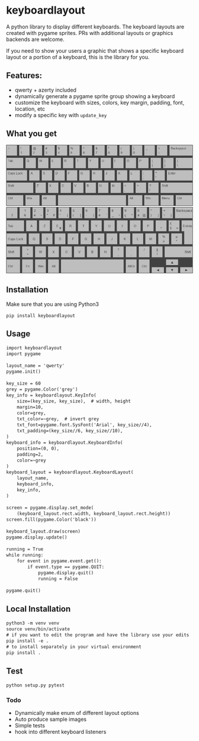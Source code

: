 # keyboardlayout
A python library to display different keyboards.
The keyboard layouts are created with pygame sprites.
PRs with additional layouts or graphics backends are welcome.

If you need to show your users a graphic that shows a specific keyboard layout or a portion of a keyboard, this is the library for you.

## Features:
- qwerty + azerty included
- dynamically generate a pygame sprite group showing a keyboard
- customize the keyboard with sizes, colors, key margin, padding, font, location, etc
- modify a specific key with `update_key`

## What you get
![qwerty](/sample_images/qwerty.jpg)
![azerty_laptop](/sample_images/azerty_laptop.jpg)

## Installation
Make sure that you are using Python3
```
pip install keyboardlayout
```

## Usage
```
import keyboardlayout
import pygame

layout_name = 'qwerty'
pygame.init()

key_size = 60
grey = pygame.Color('grey')
key_info = keyboardlayout.KeyInfo(
    size=(key_size, key_size),  # width, height
    margin=10,
    color=grey,
    txt_color=~grey,  # invert grey
    txt_font=pygame.font.SysFont('Arial', key_size//4),
    txt_padding=(key_size//6, key_size//10),
)
keyboard_info = keyboardlayout.KeyboardInfo(
    position=(0, 0),
    padding=2,
    color=~grey
)
keyboard_layout = keyboardlayout.KeyboardLayout(
    layout_name,
    keyboard_info,
    key_info,
)

screen = pygame.display.set_mode(
    (keyboard_layout.rect.width, keyboard_layout.rect.height))
screen.fill(pygame.Color('black'))

keyboard_layout.draw(screen)
pygame.display.update()

running = True
while running:
    for event in pygame.event.get():
        if event.type == pygame.QUIT:
            pygame.display.quit()
            running = False

pygame.quit()
```

## Local Installation
```
python3 -m venv venv
source venv/bin/activate
# if you want to edit the program and have the library use your edits
pip install -e .
# to install separately in your virtual environment
pip install .
```

## Test
```
python setup.py pytest
```

### Todo
- Dynamically make enum of different layout options
- Auto produce sample images
- Simple tests
- hook into different keyboard listeners
